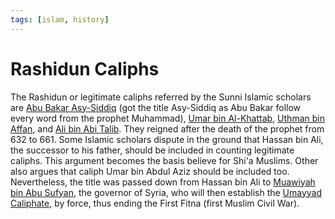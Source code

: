 ```yaml
---
tags: [islam, history]
---
```


# Rashidun Caliphs

The Rashidun or legitimate caliphs referred by the Sunni Islamic scholars are
[Abu Bakar Asy-Siddiq](202302181017.md) (got the title Asy-Siddiq as Abu Bakar
follow every word from the prophet Muhammad), [Umar bin Al-Khattab](202302190619.md),
[Uthman bin Affan](202302241122.md), and [Ali bin Abi Talib](202302241134.md).
They reigned after the death of the prophet from 632 to 661. Some Islamic
scholars dispute in the ground that Hassan bin Ali, the successor to his father,
should be included in counting legitimate caliphs. This argument becomes the
basis believe for Shi'a Muslims. Other also argues that caliph Umar bin Abdul
Aziz should be included too. Nevertheless, the title was passed down from Hassan
bin Ali to [Muawiyah bin Abu Sufyan](202302241557.md), the governor of Syria,
who will then establish the [Umayyad Caliphate](202302241657.md), by force, thus
ending the First Fitna (first Muslim Civil War).
